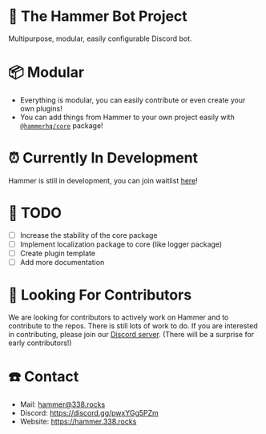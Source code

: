 # 🔨 The Hammer Bot Project

Multipurpose, modular, easily configurable Discord bot.

# 📦 Modular

-   Everything is modular, you can easily contribute or even create your own plugins!
-   You can add things from Hammer to your own project easily with [`@hammerhq/core`](https://npmjs.com/@hammerhq/core) package!

# ⏰ Currently In Development

Hammer is still in development, you can join waitlist [here](https://hammer.338.rocks)!

# 🚧 TODO

-   [ ] Increase the stability of the core package
-   [ ] Implement localization package to core (like logger package)
-   [ ] Create plugin template
-   [ ] Add more documentation

# 🧦 Looking For Contributors

We are looking for contributors to actively work on Hammer and to contribute to the repos. There is still lots of work to do. If you are interested in contributing, please join our [Discord server](https://hammer.338.rocks/discord). (There will be a surprise for early contributors!)

# ☎️ Contact

-   Mail: hammer@338.rocks
-   Discord: https://discord.gg/pwxYGg5PZm
-   Website: https://hammer.338.rocks

